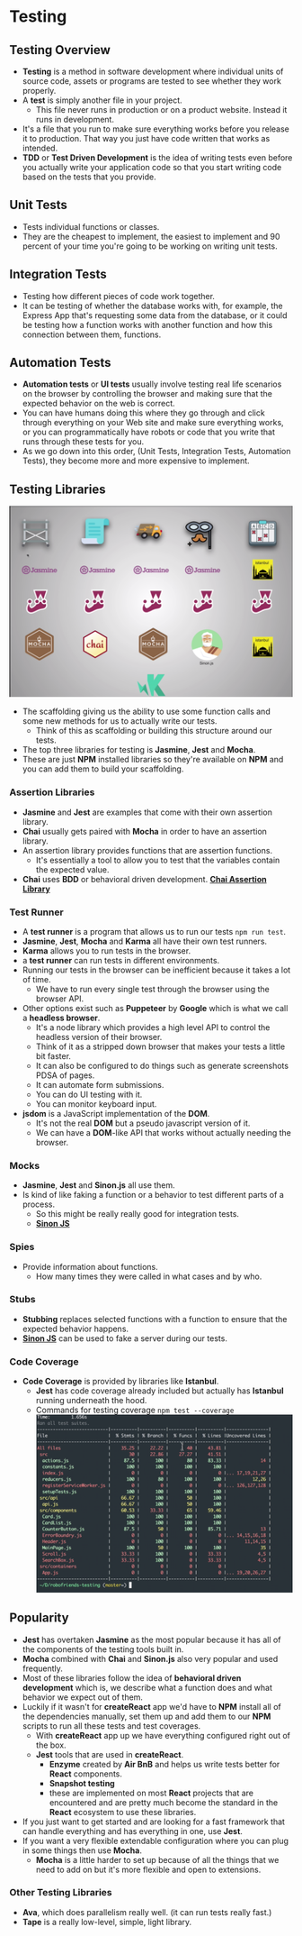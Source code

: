 # Testing

## Testing Overview

* **Testing** is a method in software development where individual units of source code, assets or programs are tested to see whether they work properly.
* A **test** is simply another file in your project.
  * This file never runs in production or on a product website. Instead it runs in development.
* It's a file that you run to make sure everything works before you release it to production. That way you just have code written that works as intended.
* **TDD** or **Test Driven Development** is the idea of writing tests even before you actually write your application code so that you start writing code based on the tests that you provide.

## Unit Tests

* Tests individual functions or classes.
* They are the cheapest to implement, the easiest to implement and 90 percent of your time you're going to be working on writing unit tests.

## Integration Tests

* Testing how different pieces of code work together.
* It can be testing of whether the database works with, for example, the Express App that's requesting some data from the database, or it could be testing how a function works with another function and how this connection between them, functions.

## Automation Tests

* **Automation tests** or **UI tests** usually involve testing real life scenarios on the browser by controlling the browser and making
sure that the expected behavior on the web is correct.
* You can have humans doing this where they go through and click through everything on your Web site and make sure everything works, or you can programmatically have robots or code that you write that runs through these tests for you.
* As we go down into this order, (Unit Tests, Integration Tests, Automation Tests), they become more and more expensive to implement.

## Testing Libraries

![testing-libraries](./testing-libraries.png)

* The scaffolding giving us the ability to use some function calls and some new methods for us to actually write our tests.
  * Think of this as scaffolding or building this structure around our tests.
* The top three libraries for testing is **Jasmine**, **Jest** and **Mocha**.
* These are just **NPM** installed libraries so they're available on **NPM** and you can add them to build your scaffolding.

### Assertion Libraries

* **Jasmine** and **Jest** are examples that come with their own assertion library.
* **Chai** usually gets paired with **Mocha** in order to have an assertion library.
* An assertion library provides functions that are assertion functions.
  * It's essentially a tool to allow you to test that the variables contain the expected value.
* **Chai** uses **BDD** or behavioral driven development. **[Chai Assertion Library](https://www.chaijs.com/api/bdd)**

### Test Runner

* A **test runner** is a program that allows us to run our tests `npm run test`.
* **Jasmine**, **Jest**, **Mocha** and **Karma** all have their own test runners.
* **Karma** allows you to run tests in the browser.
* a **test runner** can run tests in different environments.
* Running our tests in the browser can be inefficient because it takes a lot of time.
  * We have to run every single test through the browser using the browser API.
* Other options exist such as **Puppeteer** by **Google** which is what we call a **headless browser**.
  * It's a node library which provides a high level API to control the headless version of their browser.
  * Think of it as a stripped down browser that makes your tests a little bit faster.
  * It can also be configured to do things such as generate screenshots PDSA of pages.
  * It can automate form submissions.
  * You can do UI testing with it.
  * You can monitor keyboard input.
* **jsdom** is a JavaScript implementation of the **DOM**.
  * It's not the real **DOM** but a pseudo javascript version of it.
  * We can have a **DOM**-like API that works without actually needing the browser.

### Mocks

* **Jasmine**, **Jest** and **Sinon.js** all use them.
* Is kind of like faking a function or a behavior to test different parts of a process.
  * So this might be really really good for integration tests.
  * **[Sinon JS](https://sinonjs.org/)**

### Spies

* Provide information about functions.
  * How many times they were called in what cases and by who.

### Stubs

* **Stubbing** replaces selected functions with a function to ensure that the expected behavior happens.
* **[Sinon JS](https://sinonjs.org/)** can be used to fake a server during our tests.

### Code Coverage

* **Code Coverage** is provided by libraries like **Istanbul**.
  * **Jest** has code coverage already included but actually has **Istanbul** running underneath the hood.
  * Commands for testing coverage `npm test --coverage`
   ![test coverage](./test-coverage.png)

## Popularity

* **Jest** has overtaken **Jasmine** as the most popular because it has all of the components of the testing tools built in.
* **Mocha** combined with **Chai** and **Sinon.js** also very popular and used frequently.
* Most of these libraries follow the idea of **behavioral driven development** which is, we describe what a function does and what behavior we expect out of them.
* Luckily if it wasn't for **createReact** app we'd have to **NPM** install all of the dependencies manually, set them up and add them to our **NPM** scripts to run all these tests and test coverages.
  * With **createReact** app up we have everything configured right out of the box.
  * **Jest** tools that are used in **createReact**.
    * **Enzyme** created by **Air BnB** and helps us write tests better for **React** components.
    * **Snapshot testing**
    * these are implemented on most **React** projects that are encountered and are pretty much become the standard in the **React** ecosystem to use these libraries.
* If you just want to get started and are looking for a fast framework that can handle everything and has everything in one, use **Jest**.
* If you want a very flexible extendable configuration where you can plug in some things then use **Mocha**.
  * **Mocha** is a little harder to set up because of all the things that we need to add on but it's more flexible and open to extensions.

### Other Testing Libraries

* **Ava**, which  does parallelism really well. (it can run tests  really fast.)
* **Tape** is a really low-level, simple, light library.
